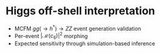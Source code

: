 # Higgs off-shell interpretation

- MCFM $gg(\to h^{\ast})\to ZZ$ event generation validation
- Per-event $|\mathcal{M}(c_6)|^2$ morphing
- Expected sensitivity through simulation-based inference